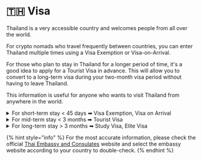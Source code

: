 # 🇹🇭 Visa

Thailand is a very accessible country and welcomes people from all over the world.&#x20;

For crypto nomads who travel frequently between countries, you can enter Thailand multiple times using a Visa Exemption or Visa-on-Arrival.&#x20;

For those who plan to stay in Thailand for a longer period of time, it's a good idea to apply for a Tourist Visa in advance. This will allow you to convert to a long-term visa during your two-month visa period without having to leave Thailand.&#x20;

This information is useful for anyone who wants to visit Thailand from anywhere in the world.

<details>

<summary>For short-term stay &#x3C; 45 days ➡ Visa Exemption, Visa on Arrival</summary>

[Thai Visa Exemption and Bilateral Agreement](https://www.thaiembassy.com/thailand-visa/thai-visa-exemption-and-bilateral-agreement)

Update: Starting October 1, 2022, Thailand CCSA has announced that the Visa Exemption stay period will be extended from 30 days to 45 days. This change is currently in effect until 31st March 2023.

[Thai Visa on Arrival Policy](https://www.thaiembassy.com/thailand-visa/visa-on-arrival)\
Update: Starting October 1, 2022, Thailand CCSA has announced that the Visa on Arrival stay period will be extended from 15 days to 30 days. This change is currently in effect until 31st March 2023.

</details>

<details>

<summary>For mid-term stay &#x3C; 3 months ➡ Tourist Visa</summary>

[Thai Tourist Visa Policy](https://www.thaiembassy.com/thailand-visa/thailand-tourist-visa)

</details>

<details>

<summary>For long-term stay > 3 months ➡ Study Visa, Elite Visa</summary>

Study Visa: Muay Thai Study Visa, Language Study Visa

[Thai Elite Visa Policy](https://www.thaiembassy.com/thailand-visa/thai-elite-visa)

</details>

{% hint style="info" %}
For the most accurate information, please check the official [Thai Embassy and Consulates](https://www.thaiembassy.org/) website and select the embassy website according to your country to double-check.
{% endhint %}
